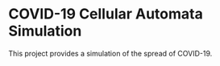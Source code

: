 # COVID-19 Cellular Automata Simulation

This project provides a simulation of the spread of COVID-19. 